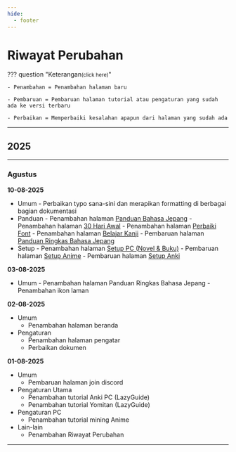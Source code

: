 ```yaml
---
hide:
  - footer
---
```

# Riwayat Perubahan

??? question "Keterangan<small>(click here)</small>"

    - Penambahan = Penambahan halaman baru

    - Pembaruan = Pembaruan halaman tutorial atau pengaturan yang sudah ada ke versi terbaru

    - Perbaikan = Memperbaiki kesalahan apapun dari halaman yang sudah ada

---

## 2025

---

### Agustus

**10-08-2025**

- Umum
       - Perbaikan typo sana-sini dan merapikan formatting di berbagai bagian dokumentasi
- Panduan
       - Penambahan halaman [Panduan Bahasa Jepang](panduan.md)
       - Penambahan halaman [30 Hari Awal](rutinitas-awal.md)
       - Penambahan halaman [Perbaiki Font](font.md)
       - Penambahan halaman [Belajar Kanji](kanji.md)
       - Pembaruan halaman [Panduan Ringkas Bahasa Jepang](panduan-ringkas-JP.md)
- Setup
       - Penambahan halaman [Setup PC (Novel & Buku)](setup-LN-pc-lazy-guide.md)
       - Pembaruan halaman [Setup Anime](setup-anime-pc.md)
       - Pembaruan halaman [Setup Anki](setup-anki-pc-lazy-guide.md)

**03-08-2025**

- Umum
       - Penambahan halaman Panduan Ringkas Bahasa Jepang
       - Penambahan ikon laman

**02-08-2025**

- Umum
	- Penambahan halaman beranda
- Pengaturan
	- Penambahan halaman pengatar
	- Perbaikan dokumen

**01-08-2025**

- Umum
	- Pembaruan halaman join discord
- Pengaturan Utama
	- Penambahan tutorial Anki PC (LazyGuide)
	- Penambahan tutorial Yomitan (LazyGuide)
- Pengaturan PC
	- Penambahan tutorial mining Anime
- Lain-lain
	- Penambahan Riwayat Perubahan


---